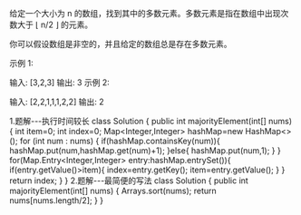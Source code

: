 给定一个大小为 n 的数组，找到其中的多数元素。多数元素是指在数组中出现次数大于 ⌊ n/2 ⌋ 的元素。

你可以假设数组是非空的，并且给定的数组总是存在多数元素。

示例 1:

输入: [3,2,3]
输出: 3
示例 2:

输入: [2,2,1,1,1,2,2]
输出: 2

1.题解---执行时间较长
class Solution {
    public int majorityElement(int[] nums) {
        int item=0;
        int index=0;
        Map<Integer,Integer> hashMap=new HashMap<>();
        for (int num : nums) {
            if(hashMap.containsKey(num)){
                hashMap.put(num,hashMap.get(num)+1);
            }else{
                hashMap.put(num,1);
            }
        }
        for(Map.Entry<Integer,Integer> entry:hashMap.entrySet()){
            if(entry.getValue()>item){
                index=entry.getKey();
                item=entry.getValue();
            }
        }
        return index;
    }
}
2.题解---最简便的写法
class Solution {
    public int majorityElement(int[] nums) {
        Arrays.sort(nums);
        return nums[nums.length/2];
    }
}
